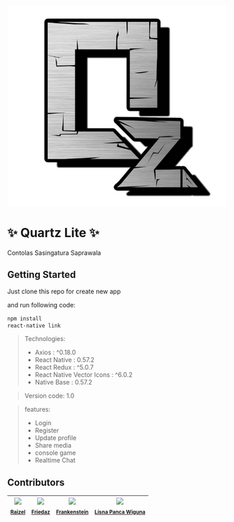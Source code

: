 ![alt text](https://github.com/Gerobak/QLite/blob/dev-heru/src/assets/img/metal2.jpg)

# ✨ Quartz Lite ✨
 Contolas Sasingatura Saprawala
 
## Getting Started

Just clone this repo for create new app

and run following code:

 ```
 npm install
 react-native link
 ```
 
 
 > Technologies:
 > - Axios : ^0.18.0
 > - React Native : 0.57.2
 > - React Redux : ^5.0.7
 > - React Native Vector Icons : ^6.0.2
 > - Native Base : 0.57.2
 
 > Version code: 1.0
 
 > features: 
 > - Login
 > - Register
 > - Update profile
 > - Share media
 > - console game
 > - Realtime Chat


## Contributors

| <img src="https://avatars0.githubusercontent.com/u/39685450?s=460&v=4" width="100px;"/><br /><sub>[<b>Raizel</b>](https://github.com/Heru6664)</sub>| <img src="https://avatars3.githubusercontent.com/u/43843938?s=460&v=4" width="100px;"/><br /><sub>[<b>Friedaz</b>](https://github.com/Friedaz) </sub>| <img src="https://avatars1.githubusercontent.com/u/42527139?s=460&v=4" width="100px;"/><br /><sub>[<b>Frankenstein</b>](https://github.com/ImanIsmayana)</sub>|<img src="https://avatars0.githubusercontent.com/u/43027887?s=460&v=4" width="100px;"/><br /><sub>[<b>Lisna Panca Wiguna</b>](https://github.com/Lisnapanca)</sub>|
| :---: | :---: | :---: | :---: | 
